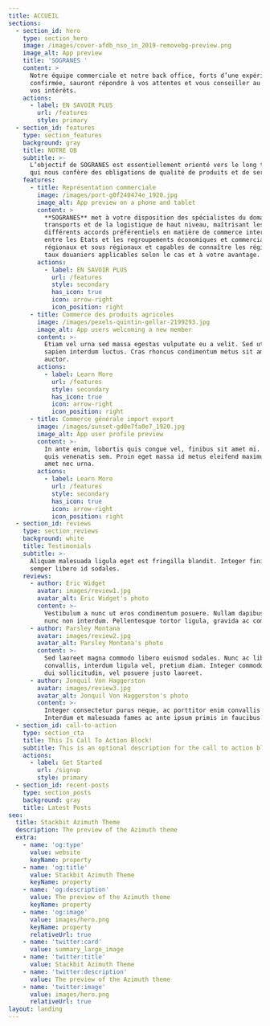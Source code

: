 ```yaml
---
title: ACCUEIL
sections:
  - section_id: hero
    type: section_hero
    image: /images/cover-afdb_nso_in_2019-removebg-preview.png
    image_alt: App preview
    title: 'SOGRANES '
    content: >
      Notre équipe commerciale et notre back office, forts d’une expérience
      confirmée, sauront répondre à vos attentes et vous conseiller au mieux de
      vos intérêts.
    actions:
      - label: EN SAVOIR PLUS
        url: /features
        style: primary
  - section_id: features
    type: section_features
    background: gray
    title: NOTRE OB
    subtitle: >-
      L’objectif de SOGRANES est essentiellement orienté vers le long terme, ce
      qui nous confère des obligations de qualité de produits et de services
    features:
      - title: Représentation commerciale
        image: /images/port-g0f240474e_1920.jpg
        image_alt: App preview on a phone and tablet
        content: >
          **SOGRANES** met à votre disposition des spécialistes du domaine des
          transports et de la logistique de haut niveau, maîtrisant les
          différents accords préférentiels en matière de commerce international
          entre les Etats et les regroupements économiques et commerciaux
          régionaux et sous régionaux et capables de connaître les régimes ou
          taux douaniers applicables selon le cas et à votre avantage.
        actions:
          - label: EN SAVOIR PLUS
            url: /features
            style: secondary
            has_icon: true
            icon: arrow-right
            icon_position: right
      - title: Commerce des produits agricoles
        image: /images/pexels-quintin-gellar-2199293.jpg
        image_alt: App users welcoming a new member
        content: >-
          Etiam vel urna sed massa egestas vulputate eu a velit. Sed ut nisl nec
          sapien interdum luctus. Cras rhoncus condimentum metus sit amet
          auctor.
        actions:
          - label: Learn More
            url: /features
            style: secondary
            has_icon: true
            icon: arrow-right
            icon_position: right
      - title: Commerce générale import export
        image: /images/sunset-gd0e7fa0e7_1920.jpg
        image_alt: App user profile preview
        content: >-
          In ante enim, lobortis quis congue vel, finibus sit amet mi. Aenean
          quis venenatis sem. Proin eget massa id metus eleifend maximus sit
          amet nec urna.
        actions:
          - label: Learn More
            url: /features
            style: secondary
            has_icon: true
            icon: arrow-right
            icon_position: right
  - section_id: reviews
    type: section_reviews
    background: white
    title: Testimonials
    subtitle: >-
      Aliquam malesuada ligula eget est fringilla blandit. Integer finibus
      semper libero id sodales.
    reviews:
      - author: Eric Widget
        avatar: images/review1.jpg
        avatar_alt: Eric Widget's photo
        content: >-
          Vestibulum a nunc ut eros condimentum posuere. Nullam dapibus quis
          nunc non interdum. Pellentesque tortor ligula, gravida ac commodo eu.
      - author: Parsley Montana
        avatar: images/review2.jpg
        avatar_alt: Parsley Montana's photo
        content: >-
          Sed laoreet magna commodo libero euismod sodales. Nunc ac libero
          convallis, interdum ligula vel, pretium diam. Integer commodo sem at
          dui sollicitudin, vel posuere justo laoreet.
      - author: Jonquil Von Haggerston
        avatar: images/review3.jpg
        avatar_alt: Jonquil Von Haggerston's photo
        content: >-
          Integer consectetur purus neque, ac porttitor enim convallis vitae.
          Interdum et malesuada fames ac ante ipsum primis in faucibus.
  - section_id: call-to-action
    type: section_cta
    title: This Is Call To Action Block!
    subtitle: This is an optional description for the call to action block.
    actions:
      - label: Get Started
        url: /signup
        style: primary
  - section_id: recent-posts
    type: section_posts
    background: gray
    title: Latest Posts
seo:
  title: Stackbit Azimuth Theme
  description: The preview of the Azimuth theme
  extra:
    - name: 'og:type'
      value: website
      keyName: property
    - name: 'og:title'
      value: Stackbit Azimuth Theme
      keyName: property
    - name: 'og:description'
      value: The preview of the Azimuth theme
      keyName: property
    - name: 'og:image'
      value: images/hero.png
      keyName: property
      relativeUrl: true
    - name: 'twitter:card'
      value: summary_large_image
    - name: 'twitter:title'
      value: Stackbit Azimuth Theme
    - name: 'twitter:description'
      value: The preview of the Azimuth theme
    - name: 'twitter:image'
      value: images/hero.png
      relativeUrl: true
layout: landing
---
```

